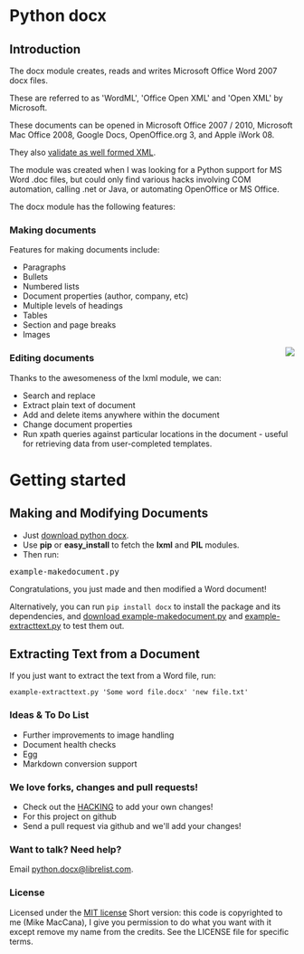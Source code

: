 Python docx
===========

## Introduction

The docx module creates, reads and writes Microsoft Office Word 2007 docx files.

These are referred to as 'WordML', 'Office Open XML' and 'Open XML' by Microsoft.

These documents can be opened in Microsoft Office 2007 / 2010, Microsoft Mac Office 2008, Google Docs, OpenOffice.org 3, and Apple iWork 08.

They also [validate as well formed XML](http://validator.w3.org/check).

The module was created when I was looking for a Python support for MS Word .doc files, but could only find various hacks involving COM automation, calling .net or Java, or automating OpenOffice or MS Office.

The docx module has the following features:

### Making documents

Features for making documents include:

- Paragraphs
- Bullets
- Numbered lists
- Document properties (author, company, etc)
- Multiple levels of headings
- Tables
- Section and page breaks
- Images

<div style="float: right"><img src="http://github.com/mikemaccana/python-docx/raw/master/screenshot.png"></div>

### Editing documents

Thanks to the awesomeness of the lxml module, we can:

- Search and replace
- Extract plain text of document
- Add and delete items anywhere within the document
- Change document properties
- Run xpath queries against particular locations in the document - useful for retrieving data from user-completed templates.

# Getting started

## Making and Modifying Documents

- Just [download python docx](http://github.com/mikemaccana/python-docx/tarball/master).
- Use **pip** or **easy_install** to fetch the **lxml** and **PIL** modules. 
- Then run: 

<pre>example-makedocument.py</pre>

Congratulations, you just made and then modified a Word document!

Alternatively, you can run `pip install docx` to install the package
and its dependencies, and
[download example-makedocument.py](https://raw.github.com/mikemaccana/python-docx/master/example-makedocument.py)
and
[example-extracttext.py](https://raw.github.com/mikemaccana/python-docx/master/example-extracttext.py)
to test them out.

## Extracting Text from a Document

If you just want to extract the text from a Word file, run: 

    example-extracttext.py 'Some word file.docx' 'new file.txt' 

### Ideas & To Do List

- Further improvements to image handling
- Document health checks
- Egg
- Markdown conversion support

### We love forks, changes and pull requests!

- Check out the [HACKING](HACKING.markdown) to add your own changes!
- For this project on github
- Send a pull request via github and we'll add your changes!

### Want to talk? Need help?

Email <python.docx@librelist.com>.

### License

Licensed under the [MIT license](http://www.opensource.org/licenses/mit-license.php)
Short version: this code is copyrighted to me (Mike MacCana), I give you permission to do what you want with it except remove my name from the credits. See the LICENSE file for specific terms.
